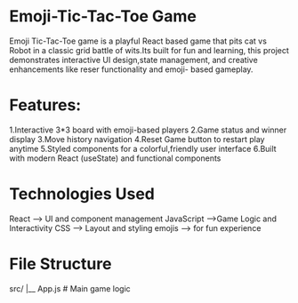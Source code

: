 Emoji-Tic-Tac-Toe Game
=======================
Emoji Tic-Tac-Toe game is a playful React based game that pits cat vs Robot in a classic grid battle of wits.Its built for fun and learning, this project demonstrates interactive UI design,state management, and creative enhancements like reser functionality and emoji- based gameplay.

Features:
==========
1.Interactive 3*3 board with emoji-based players
2.Game status and winner display
3.Move history navigation
4.Reset Game button to restart play anytime
5.Styled components for a colorful,friendly user interface
6.Built with modern React (useState) and functional components

Technologies Used
==================
React --> UI and component management
JavaScript -->Game Logic and Interactivity
CSS  --> Layout and styling
emojis --> for fun experience

File Structure
===============
 src/
 |__ App.js    # Main game logic
 

